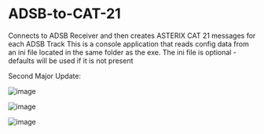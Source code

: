 # ADSB-to-CAT-21
Connects to ADSB Receiver and then creates ASTERIX CAT 21 messages for each ADSB Track
This is a console application that reads config data from an ini file located in the same folder as the exe.
The ini file is optional - defaults will be used if it is not present

Second Major Update:


![image](https://github.com/user-attachments/assets/befcdf7a-3784-4554-bdfb-e5628acfaeab)



![image](https://github.com/user-attachments/assets/febb9264-f489-47e7-90e2-b3c02ccc14bb)




![image](https://github.com/user-attachments/assets/24a88d9e-5c86-4ad1-9b52-c253995cdde4)





